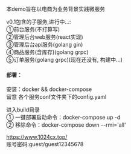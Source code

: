 本demo旨在以电商为业务背景实践微服务

v0.1包含的子服务,进行中...: <br/>
①前台服务(不打算写)<br/>
②管理后台web服务(react实现)<br/>
③管理后台api服务(golang gin)<br/>
④商品服务(含库存)(golang grpc)<br/>
⑤订单服务(golang grpc)(现在还没有, 构建中...)<br/>

#### 部署：
安装：docker && docker-compose<br/>
留意 各个服务conf文件夹下的config.yaml

进入build目录<br/>
① 一键部署启动命令：docker-compose up -d <br/>
② 移除命令：docker-compose down --rmi='all'

https://www.1024cx.top/ <br/>
账号密码:guest/guest12345678